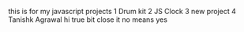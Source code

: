 this is for my javascript projects
1 Drum kit
2 JS Clock
3 new project
4 Tanishk Agrawal hi true bit close it
no means yes
